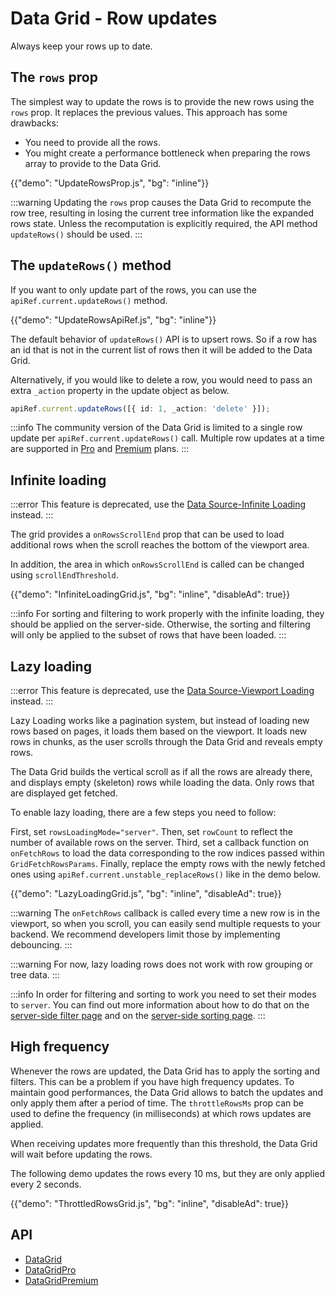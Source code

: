 # Data Grid - Row updates

<p class="description">Always keep your rows up to date.</p>

## The `rows` prop

The simplest way to update the rows is to provide the new rows using the `rows` prop.
It replaces the previous values. This approach has some drawbacks:

- You need to provide all the rows.
- You might create a performance bottleneck when preparing the rows array to provide to the Data Grid.

{{"demo": "UpdateRowsProp.js", "bg": "inline"}}

:::warning
Updating the `rows` prop causes the Data Grid to recompute the row tree, resulting in losing the current tree information like the expanded rows state.
Unless the recomputation is explicitly required, the API method `updateRows()` should be used.
:::

## The `updateRows()` method

If you want to only update part of the rows, you can use the `apiRef.current.updateRows()` method.

{{"demo": "UpdateRowsApiRef.js", "bg": "inline"}}

The default behavior of `updateRows()` API is to upsert rows.
So if a row has an id that is not in the current list of rows then it will be added to the Data Grid.

Alternatively, if you would like to delete a row, you would need to pass an extra `_action` property in the update object as below.

```ts
apiRef.current.updateRows([{ id: 1, _action: 'delete' }]);
```

:::info
The community version of the Data Grid is limited to a single row update per `apiRef.current.updateRows()` call.
Multiple row updates at a time are supported in [Pro](/x/introduction/licensing/#pro-plan) and [Premium](/x/introduction/licensing/#premium-plan) plans.
:::

## Infinite loading [<span class="plan-pro"></span>](/x/introduction/licensing/#pro-plan 'Pro plan')

:::error
This feature is deprecated, use the [Data Source-Infinite Loading](/x/react-data-grid/server-side-data/lazy-loading/#infinite-loading) instead.
:::

The grid provides a `onRowsScrollEnd` prop that can be used to load additional rows when the scroll reaches the bottom of the viewport area.

In addition, the area in which `onRowsScrollEnd` is called can be changed using `scrollEndThreshold`.

{{"demo": "InfiniteLoadingGrid.js", "bg": "inline", "disableAd": true}}

:::info
For sorting and filtering to work properly with the infinite loading, they should be applied on the server-side.
Otherwise, the sorting and filtering will only be applied to the subset of rows that have been loaded.
:::

## Lazy loading [<span class="plan-pro"></span>](/x/introduction/licensing/#pro-plan 'Pro plan')

:::error
This feature is deprecated, use the [Data Source-Viewport Loading](/x/react-data-grid/server-side-data/lazy-loading/#viewport-loading) instead.
:::

Lazy Loading works like a pagination system, but instead of loading new rows based on pages, it loads them based on the viewport.
It loads new rows in chunks, as the user scrolls through the Data Grid and reveals empty rows.

The Data Grid builds the vertical scroll as if all the rows are already there, and displays empty (skeleton) rows while loading the data. Only rows that are displayed get fetched.

To enable lazy loading, there are a few steps you need to follow:

First, set `rowsLoadingMode="server"`.
Then, set `rowCount` to reflect the number of available rows on the server.
Third, set a callback function on `onFetchRows` to load the data corresponding to the row indices passed within `GridFetchRowsParams`.
Finally, replace the empty rows with the newly fetched ones using `apiRef.current.unstable_replaceRows()` like in the demo below.

{{"demo": "LazyLoadingGrid.js", "bg": "inline", "disableAd": true}}

:::warning
The `onFetchRows` callback is called every time a new row is in the viewport, so when you scroll, you can easily send multiple requests to your backend. We recommend developers limit those by implementing debouncing.
:::

:::warning
For now, lazy loading rows does not work with row grouping or tree data.
:::

:::info
In order for filtering and sorting to work you need to set their modes to `server`.
You can find out more information about how to do that on the [server-side filter page](/x/react-data-grid/filtering/server-side/) and on the [server-side sorting page](/x/react-data-grid/sorting/#server-side-sorting).
:::

## High frequency [<span class="plan-pro"></span>](/x/introduction/licensing/#pro-plan 'Pro plan')

Whenever the rows are updated, the Data Grid has to apply the sorting and filters. This can be a problem if you have high frequency updates. To maintain good performances, the Data Grid allows to batch the updates and only apply them after a period of time. The `throttleRowsMs` prop can be used to define the frequency (in milliseconds) at which rows updates are applied.

When receiving updates more frequently than this threshold, the Data Grid will wait before updating the rows.

The following demo updates the rows every 10 ms, but they are only applied every 2 seconds.

{{"demo": "ThrottledRowsGrid.js", "bg": "inline", "disableAd": true}}

## API

- [DataGrid](/x/api/data-grid/data-grid/)
- [DataGridPro](/x/api/data-grid/data-grid-pro/)
- [DataGridPremium](/x/api/data-grid/data-grid-premium/)
